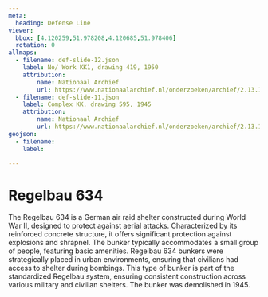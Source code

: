 ```yaml
---
meta:
  heading: Defense Line
viewer:
  bbox: [4.120259,51.978208,4.120685,51.978406]
  rotation: 0
allmaps:
  - filename: def-slide-12.json
    label: No/ Work KK1, drawing 419, 1950
    attribution:
        name: Nationaal Archief 
        url: https://www.nationaalarchief.nl/onderzoeken/archief/2.13.167/invnr/721/file/NL-HaNA_2.13.167_721_06?eadID=2.13.167&unitID=721&query=
  - filename: def-slide-11.json
    label: Complex KK, drawing 595, 1945
    attribution:
        name: Nationaal Archief
        url: https://www.nationaalarchief.nl/onderzoeken/archief/2.13.167/invnr/333/file/NL-HaNA_2.13.167_333_11?eadID=2.13.167&unitID=333&query=
geojson:
  - filename: 
    label:

---
```


# Regelbau 634

The Regelbau 634 is a German air raid shelter constructed during World War II, designed to protect against aerial attacks. Characterized by its reinforced concrete structure, it offers significant protection against explosions and shrapnel. The bunker typically accommodates a small group of people, featuring basic amenities. Regelbau 634 bunkers were strategically placed in urban environments, ensuring that civilians had access to shelter during bombings. This type of bunker is part of the standardized Regelbau system, ensuring consistent construction across various military and civilian shelters. The bunker was demolished in 1945.